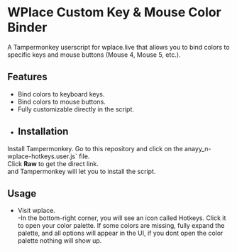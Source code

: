 # WPlace Custom Key & Mouse Color Binder
A Tampermonkey userscript for wplace.live that allows you to bind colors to specific keys and mouse buttons (Mouse 4, Mouse 5, etc.).
## Features
- Bind colors to keyboard keys.  
- Bind colors to mouse buttons. 
- Fully customizable directly in the script.
- ## Installation
Install Tampermonkey.
Go to this repository and click on the anayy_n-wplace-hotkeys.user.js` file.  
Click **Raw** to get the direct link.  
and Tampermonkey will let you to install the script.
## Usage
- Visit wplace.  
-In the bottom-right corner, you will see an icon called Hotkeys. Click it to open your color palette. If some colors are missing, fully expand the palette, and all options will appear in the UI, if you dont open the color palette nothing will show up.
